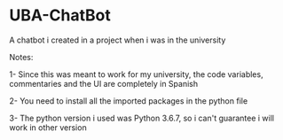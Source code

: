 # UBA-ChatBot
A chatbot i created in a project when i was in the university

Notes:

1- Since this was meant to work for my university, the code variables, commentaries and the UI are completely in Spanish

2- You need to install all the imported packages in the python file

3- The python version i used was Python 3.6.7, so i can't guarantee i will work in other version
